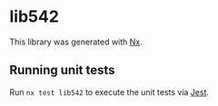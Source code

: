 # lib542

This library was generated with [Nx](https://nx.dev).

## Running unit tests

Run `nx test lib542` to execute the unit tests via [Jest](https://jestjs.io).
